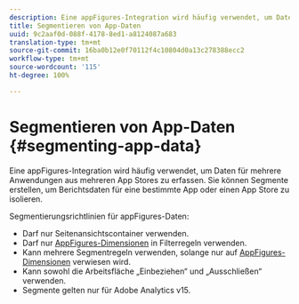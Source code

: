 ```yaml
---
description: Eine appFigures-Integration wird häufig verwendet, um Daten für mehrere Anwendungen aus mehreren App Stores zu erfassen. Sie können Segmente erstellen, um Berichtsdaten für eine bestimmte App oder einen App Store zu isolieren.
title: Segmentieren von App-Daten
uuid: 9c2aaf0d-088f-4178-8ed1-a8124087a683
translation-type: tm+mt
source-git-commit: 16ba0b12e0f70112f4c10804d0a13c278388ecc2
workflow-type: tm+mt
source-wordcount: '115'
ht-degree: 100%

---
```



# Segmentieren von App-Daten {#segmenting-app-data}

Eine appFigures-Integration wird häufig verwendet, um Daten für mehrere Anwendungen aus mehreren App Stores zu erfassen. Sie können Segmente erstellen, um Berichtsdaten für eine bestimmte App oder einen App Store zu isolieren.

Segmentierungsrichtlinien für appFigures-Daten:

* Darf nur Seitenansichtscontainer verwenden.
* Darf nur [AppFigures-Dimensionen](/help/import/data-connectors/appfigures-overview/appfigures-metrics.md) in Filterregeln verwenden.
* Kann mehrere Segmentregeln verwenden, solange nur auf [AppFigures-Dimensionen](/help/import/data-connectors/appfigures-overview/appfigures-segment-filter.md) verwiesen wird.
* Kann sowohl die Arbeitsfläche „Einbeziehen“ und „Ausschließen“ verwenden.
* Segmente gelten nur für Adobe Analytics v15.
